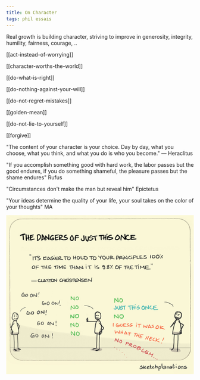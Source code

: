 ```yaml
---
title: On Character
tags: phil essais 
---
```


Real growth is building character, striving to improve in generosity, integrity, humility, fairness, courage, .. 

[[act-instead-of-worrying]]

[[character-worths-the-world]]

[[do-what-is-right]]

[[do-nothing-against-your-will]]

[[do-not-regret-mistakes]]

[[golden-mean]]

[[do-not-lie-to-yourself]]

[[forgive]]


"The content of your character is your choice. Day by day, what you choose, what you think, and what you do is who you become." — Heraclitus 

"If you accomplish something good with hard work, the labor passes but the good endures, 
if you do something shameful, the pleasure passes but the shame endures" Rufus 

"Circumstances don't make the man but reveal him" Epictetus 

"Your ideas determine the quality of your life, your soul takes on the color of your thoughts" MA 


![](/static/img/principles-all-the-time.jpeg)

